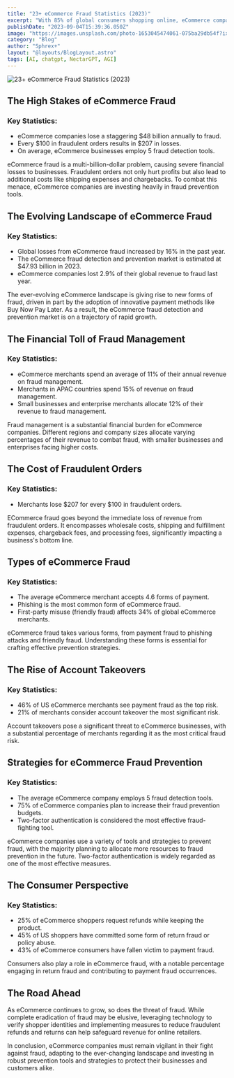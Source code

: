 ```yaml
---
title: "23+ eCommerce Fraud Statistics (2023)"
excerpt: "With 85% of global consumers shopping online, eCommerce companies are collectively generating trillions of dollars each year. But that jump in online shopping comes with an increased risk of fraudulent behavior"
publishDate: "2023-09-04T15:39:36.050Z"
image: "https://images.unsplash.com/photo-1653045474061-075ba29db54f?ixlib=rb-4.0.3&ixid=M3wxMjA3fDB8MHxwaG90by1wYWdlfHx8fGVufDB8fHx8fA%3D%3D&auto=format&fit=crop&w=1567&q=80"
category: "Blog"
author: "Sphrex+"
layout: "@layouts/BlogLayout.astro"
tags: [AI, chatgpt, NectarGPT, AGI]
---
```


<p><img src="https://images.unsplash.com/photo-1494444815173-e6b337c86d49?ixlib=rb-4.0.3&ixid=M3wxMjA3fDB8MHxwaG90by1wYWdlfHx8fGVufDB8fHx8fA%3D%3D&auto=format&fit=crop&w=1470&q=80" alt="23+ eCommerce Fraud Statistics (2023)" /></p>

<h2 id="the-high-stakes-of-ecommerce-fraud">The High Stakes of eCommerce Fraud</h2>
<h3 id="key-statistics-">Key Statistics:</h3>
<ul>
<li>eCommerce companies lose a staggering $48 billion annually to fraud.</li>
<li>Every $100 in fraudulent orders results in $207 in losses.</li>
<li>On average, eCommerce businesses employ 5 fraud detection tools.</li>
</ul>
<p>eCommerce fraud is a multi-billion-dollar problem, causing severe financial losses to businesses. Fraudulent orders not only hurt profits but also lead to additional costs like shipping expenses and chargebacks. To combat this menace, eCommerce companies are investing heavily in fraud prevention tools.</p>
<h2 id="the-evolving-landscape-of-ecommerce-fraud">The Evolving Landscape of eCommerce Fraud</h2>
<h3 id="key-statistics-">Key Statistics:</h3>
<ul>
<li>Global losses from eCommerce fraud increased by 16% in the past year.</li>
<li>The eCommerce fraud detection and prevention market is estimated at $47.93 billion in 2023.</li>
<li>eCommerce companies lost 2.9% of their global revenue to fraud last year.</li>
</ul>
<p>The ever-evolving eCommerce landscape is giving rise to new forms of fraud, driven in part by the adoption of innovative payment methods like Buy Now Pay Later. As a result, the eCommerce fraud detection and prevention market is on a trajectory of rapid growth.</p>
<h2 id="the-financial-toll-of-fraud-management">The Financial Toll of Fraud Management</h2>
<h3 id="key-statistics-">Key Statistics:</h3>
<ul>
<li>eCommerce merchants spend an average of 11% of their annual revenue on fraud management.</li>
<li>Merchants in APAC countries spend 15% of revenue on fraud management.</li>
<li>Small businesses and enterprise merchants allocate 12% of their revenue to fraud management.</li>
</ul>
<p>Fraud management is a substantial financial burden for eCommerce companies. Different regions and company sizes allocate varying percentages of their revenue to combat fraud, with smaller businesses and enterprises facing higher costs.</p>
<h2 id="the-cost-of-fraudulent-orders">The Cost of Fraudulent Orders</h2>
<h3 id="key-statistics-">Key Statistics:</h3>
<ul>
<li>Merchants lose $207 for every $100 in fraudulent orders.</li>
</ul>
<p>ECommerce fraud goes beyond the immediate loss of revenue from fraudulent orders. It encompasses wholesale costs, shipping and fulfillment expenses, chargeback fees, and processing fees, significantly impacting a business&#39;s bottom line.</p>
<h2 id="types-of-ecommerce-fraud">Types of eCommerce Fraud</h2>
<h3 id="key-statistics-">Key Statistics:</h3>
<ul>
<li>The average eCommerce merchant accepts 4.6 forms of payment.</li>
<li>Phishing is the most common form of eCommerce fraud.</li>
<li>First-party misuse (friendly fraud) affects 34% of global eCommerce merchants.</li>
</ul>
<p>eCommerce fraud takes various forms, from payment fraud to phishing attacks and friendly fraud. Understanding these forms is essential for crafting effective prevention strategies.</p>
<h2 id="the-rise-of-account-takeovers">The Rise of Account Takeovers</h2>
<h3 id="key-statistics-">Key Statistics:</h3>
<ul>
<li>46% of US eCommerce merchants see payment fraud as the top risk.</li>
<li>21% of merchants consider account takeover the most significant risk.</li>
</ul>
<p>Account takeovers pose a significant threat to eCommerce businesses, with a substantial percentage of merchants regarding it as the most critical fraud risk.</p>
<h2 id="strategies-for-ecommerce-fraud-prevention">Strategies for eCommerce Fraud Prevention</h2>
<h3 id="key-statistics-">Key Statistics:</h3>
<ul>
<li>The average eCommerce company employs 5 fraud detection tools.</li>
<li>75% of eCommerce companies plan to increase their fraud prevention budgets.</li>
<li>Two-factor authentication is considered the most effective fraud-fighting tool.</li>
</ul>
<p>eCommerce companies use a variety of tools and strategies to prevent fraud, with the majority planning to allocate more resources to fraud prevention in the future. Two-factor authentication is widely regarded as one of the most effective measures.</p>
<h2 id="the-consumer-perspective">The Consumer Perspective</h2>
<h3 id="key-statistics-">Key Statistics:</h3>
<ul>
<li>25% of eCommerce shoppers request refunds while keeping the product.</li>
<li>45% of US shoppers have committed some form of return fraud or policy abuse.</li>
<li>43% of eCommerce consumers have fallen victim to payment fraud.</li>
</ul>
<p>Consumers also play a role in eCommerce fraud, with a notable percentage engaging in return fraud and contributing to payment fraud occurrences.</p>
<h2 id="the-road-ahead">The Road Ahead</h2>
<p>As eCommerce continues to grow, so does the threat of fraud. While complete eradication of fraud may be elusive, leveraging technology to verify shopper identities and implementing measures to reduce fraudulent refunds and returns can help safeguard revenue for online retailers.</p>
<p>In conclusion, eCommerce companies must remain vigilant in their fight against fraud, adapting to the ever-changing landscape and investing in robust prevention tools and strategies to protect their businesses and customers alike.</p>
